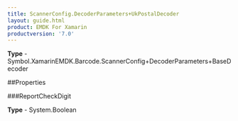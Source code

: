 ```yaml
---
title: ScannerConfig.DecoderParameters+UkPostalDecoder
layout: guide.html
product: EMDK For Xamarin 
productversion: '7.0' 
---
```


    

**Type** - Symbol.XamarinEMDK.Barcode.ScannerConfig+DecoderParameters+BaseDecoder

##Properties

###ReportCheckDigit

        

**Type** - System.Boolean

